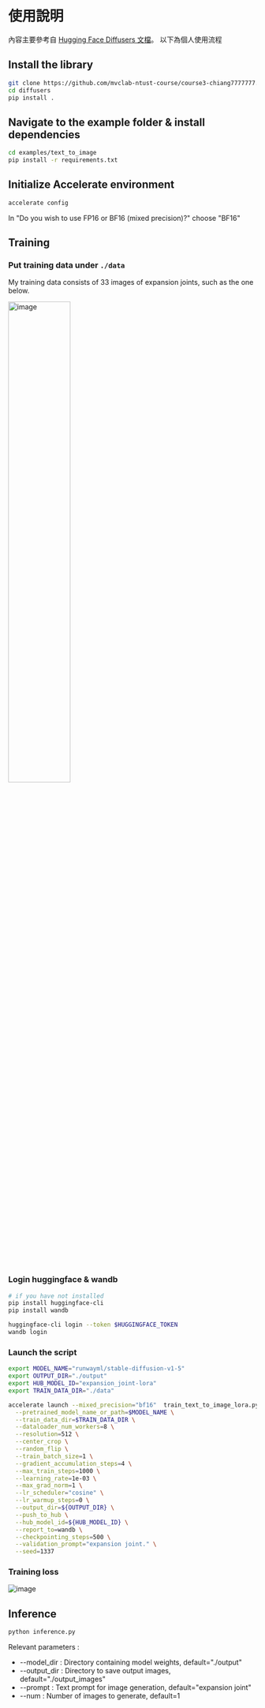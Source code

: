 # 使用說明

內容主要參考自 [Hugging Face Diffusers 文檔](https://huggingface.co/docs/diffusers/en/training/lora)。
以下為個人使用流程

## Install the library
```bash    
git clone https://github.com/mvclab-ntust-course/course3-chiang7777777.git
cd diffusers
pip install .
```

## Navigate to the example folder & install dependencies
```bash    
cd examples/text_to_image
pip install -r requirements.txt
```

## Initialize Accelerate environment
```bash    
accelerate config
```
In "Do you wish to use FP16 or BF16 (mixed precision)?"
choose "BF16"

## Training 
### Put training data under ``` ./data ```
My training data consists of 33 images of expansion joints, such as the one below.

<img src="https://i.imgur.com/soA5ORX.png" alt="image" style="width: 50%; height: auto;">

### Login huggingface & wandb
```bash    
# if you have not installed
pip install huggingface-cli
pip install wandb

huggingface-cli login --token $HUGGINGFACE_TOKEN
wandb login
```

### Launch the script
```bash    
export MODEL_NAME="runwayml/stable-diffusion-v1-5"
export OUTPUT_DIR="./output"
export HUB_MODEL_ID="expansion_joint-lora"
export TRAIN_DATA_DIR="./data"

accelerate launch --mixed_precision="bf16"  train_text_to_image_lora.py \
  --pretrained_model_name_or_path=$MODEL_NAME \
  --train_data_dir=$TRAIN_DATA_DIR \
  --dataloader_num_workers=8 \
  --resolution=512 \
  --center_crop \
  --random_flip \
  --train_batch_size=1 \
  --gradient_accumulation_steps=4 \
  --max_train_steps=1000 \
  --learning_rate=1e-03 \
  --max_grad_norm=1 \
  --lr_scheduler="cosine" \
  --lr_warmup_steps=0 \
  --output_dir=${OUTPUT_DIR} \
  --push_to_hub \
  --hub_model_id=${HUB_MODEL_ID} \
  --report_to=wandb \
  --checkpointing_steps=500 \
  --validation_prompt="expansion joint." \
  --seed=1337 
```
### Training loss
![image](https://i.imgur.com/K06NgCn.png)

## Inference
```bash    
python inference.py
```
Relevant parameters :
* --model_dir : Directory containing model weights, default="./output"
* --output_dir : Directory to save output images, default="./output_images"
* --prompt : Text prompt for image generation, default="expansion joint"
* --num : Number of images to generate, default=1





